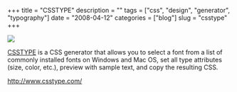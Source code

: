 +++
title = "CSSTYPE"
description = ""
tags = ["css", "design", "generator", "typography"]
date = "2008-04-12"
categories = ["blog"]
slug = "csstype"
+++



  <div class="notebook-screenshot"><a href="http://www.csstype.com/"><img src="//konigi.com/media/bluga/wt48009984a64f1.jpg"/></a></div><p><a href="http://www.csstype.com/">CSSTYPE</a> is a CSS generator that allows you to select a font from a list of commonly installed fonts on Windows and Mac OS, set all type attributes (size, color, etc.), preview with sample text, and copy the resulting CSS. </p>
    
  <a href="http://www.csstype.com/">http://www.csstype.com/</a>
